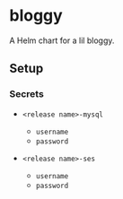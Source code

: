 # bloggy

A Helm chart for a lil bloggy.

## Setup

### Secrets

- `<release name>-mysql`
  - `username`
  - `password`

- `<release name>-ses`
  - `username`
  - `password`
